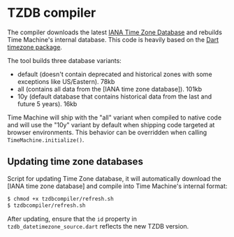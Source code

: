 # TZDB compiler

The compiler downloads the latest [IANA Time Zone Database](http://www.iana.org/time-zones) and rebuilds Time Machine's internal database. This code is heavily based on the [Dart timezone package](https://github.com/srawlins/timezone).

The tool builds three database variants:

- default (doesn't contain deprecated and historical zones with some exceptions like US/Eastern). 78kb
- all (contains all data from the [IANA time zone database]). 101kb
- 10y (default database that contains historical data from the last and future 5 years). 16kb

Time Machine will ship with the "all" variant when compiled to native code and will use the "10y" variant by default when shipping code targeted at browser environments. This behavior can be overridden when calling `TimeMachine.initialize()`.

## Updating time zone databases

Script for updating Time Zone database, it will automatically download the [IANA time zone database] and compile into Time Machine's internal format:

```sh
$ chmod +x tzdbcompiler/refresh.sh
$ tzdbcompiler/refresh.sh
```

After updating, ensure that the `id` property in `tzdb_datetimezone_source.dart` reflects the new TZDB version.
